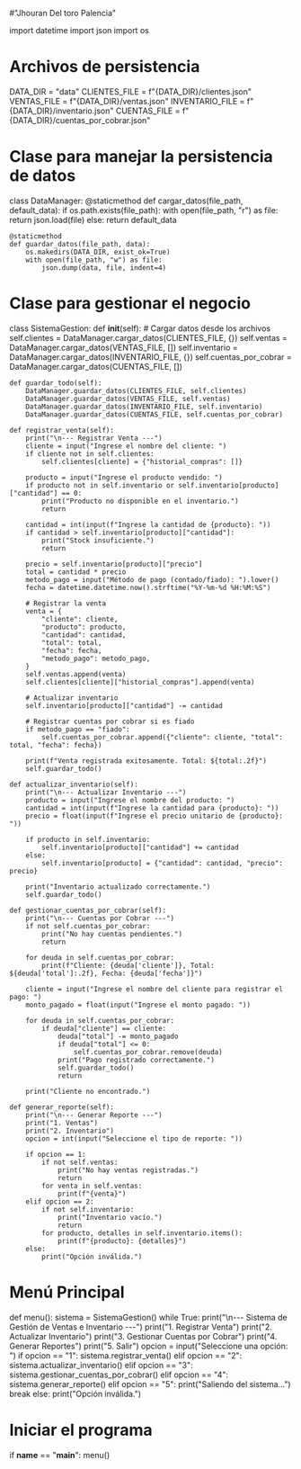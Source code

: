 #"Jhouran Del toro Palencia"

import datetime
import json
import os

# Archivos de persistencia
DATA_DIR = "data"
CLIENTES_FILE = f"{DATA_DIR}/clientes.json"
VENTAS_FILE = f"{DATA_DIR}/ventas.json"
INVENTARIO_FILE = f"{DATA_DIR}/inventario.json"
CUENTAS_FILE = f"{DATA_DIR}/cuentas_por_cobrar.json"

# Clase para manejar la persistencia de datos
class DataManager:
    @staticmethod
    def cargar_datos(file_path, default_data):
        if os.path.exists(file_path):
            with open(file_path, "r") as file:
                return json.load(file)
        else:
            return default_data

    @staticmethod
    def guardar_datos(file_path, data):
        os.makedirs(DATA_DIR, exist_ok=True)
        with open(file_path, "w") as file:
            json.dump(data, file, indent=4)

# Clase para gestionar el negocio
class SistemaGestion:
    def __init__(self):
        # Cargar datos desde los archivos
        self.clientes = DataManager.cargar_datos(CLIENTES_FILE, {})
        self.ventas = DataManager.cargar_datos(VENTAS_FILE, [])
        self.inventario = DataManager.cargar_datos(INVENTARIO_FILE, {})
        self.cuentas_por_cobrar = DataManager.cargar_datos(CUENTAS_FILE, [])

    def guardar_todo(self):
        DataManager.guardar_datos(CLIENTES_FILE, self.clientes)
        DataManager.guardar_datos(VENTAS_FILE, self.ventas)
        DataManager.guardar_datos(INVENTARIO_FILE, self.inventario)
        DataManager.guardar_datos(CUENTAS_FILE, self.cuentas_por_cobrar)

    def registrar_venta(self):
        print("\n--- Registrar Venta ---")
        cliente = input("Ingrese el nombre del cliente: ")
        if cliente not in self.clientes:
            self.clientes[cliente] = {"historial_compras": []}

        producto = input("Ingrese el producto vendido: ")
        if producto not in self.inventario or self.inventario[producto]["cantidad"] == 0:
            print("Producto no disponible en el inventario.")
            return

        cantidad = int(input(f"Ingrese la cantidad de {producto}: "))
        if cantidad > self.inventario[producto]["cantidad"]:
            print("Stock insuficiente.")
            return

        precio = self.inventario[producto]["precio"]
        total = cantidad * precio
        metodo_pago = input("Método de pago (contado/fiado): ").lower()
        fecha = datetime.datetime.now().strftime("%Y-%m-%d %H:%M:%S")

        # Registrar la venta
        venta = {
            "cliente": cliente,
            "producto": producto,
            "cantidad": cantidad,
            "total": total,
            "fecha": fecha,
            "metodo_pago": metodo_pago,
        }
        self.ventas.append(venta)
        self.clientes[cliente]["historial_compras"].append(venta)

        # Actualizar inventario
        self.inventario[producto]["cantidad"] -= cantidad

        # Registrar cuentas por cobrar si es fiado
        if metodo_pago == "fiado":
            self.cuentas_por_cobrar.append({"cliente": cliente, "total": total, "fecha": fecha})

        print(f"Venta registrada exitosamente. Total: ${total:.2f}")
        self.guardar_todo()

    def actualizar_inventario(self):
        print("\n--- Actualizar Inventario ---")
        producto = input("Ingrese el nombre del producto: ")
        cantidad = int(input(f"Ingrese la cantidad para {producto}: "))
        precio = float(input(f"Ingrese el precio unitario de {producto}: "))

        if producto in self.inventario:
            self.inventario[producto]["cantidad"] += cantidad
        else:
            self.inventario[producto] = {"cantidad": cantidad, "precio": precio}

        print("Inventario actualizado correctamente.")
        self.guardar_todo()

    def gestionar_cuentas_por_cobrar(self):
        print("\n--- Cuentas por Cobrar ---")
        if not self.cuentas_por_cobrar:
            print("No hay cuentas pendientes.")
            return

        for deuda in self.cuentas_por_cobrar:
            print(f"Cliente: {deuda['cliente']}, Total: ${deuda['total']:.2f}, Fecha: {deuda['fecha']}")

        cliente = input("Ingrese el nombre del cliente para registrar el pago: ")
        monto_pagado = float(input("Ingrese el monto pagado: "))

        for deuda in self.cuentas_por_cobrar:
            if deuda["cliente"] == cliente:
                deuda["total"] -= monto_pagado
                if deuda["total"] <= 0:
                    self.cuentas_por_cobrar.remove(deuda)
                print("Pago registrado correctamente.")
                self.guardar_todo()
                return

        print("Cliente no encontrado.")

    def generar_reporte(self):
        print("\n--- Generar Reporte ---")
        print("1. Ventas")
        print("2. Inventario")
        opcion = int(input("Seleccione el tipo de reporte: "))

        if opcion == 1:
            if not self.ventas:
                print("No hay ventas registradas.")
                return
            for venta in self.ventas:
                print(f"{venta}")
        elif opcion == 2:
            if not self.inventario:
                print("Inventario vacío.")
                return
            for producto, detalles in self.inventario.items():
                print(f"{producto}: {detalles}")
        else:
            print("Opción inválida.")

# Menú Principal
def menu():
    sistema = SistemaGestion()
    while True:
        print("\n--- Sistema de Gestión de Ventas e Inventario ---")
        print("1. Registrar Venta")
        print("2. Actualizar Inventario")
        print("3. Gestionar Cuentas por Cobrar")
        print("4. Generar Reportes")
        print("5. Salir")
        opcion = input("Seleccione una opción: ")
        if opcion == "1":
            sistema.registrar_venta()
        elif opcion == "2":
            sistema.actualizar_inventario()
        elif opcion == "3":
            sistema.gestionar_cuentas_por_cobrar()
        elif opcion == "4":
            sistema.generar_reporte()
        elif opcion == "5":
            print("Saliendo del sistema...")
            break
        else:
            print("Opción inválida.")

# Iniciar el programa
if __name__ == "__main__":
    menu()
